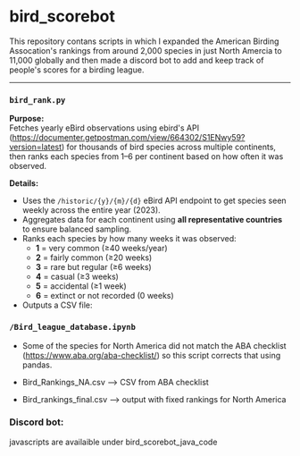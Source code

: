 # bird_scorebot
This repository contans scripts in which I expanded the American Birding Assocation's rankings from around 2,000 species in just North Amercia to 11,000 globally and then made a discord bot to add and keep track of people's scores for a birding league.

---

### `bird_rank.py`

**Purpose:**  
Fetches yearly eBird observations using ebird's API (https://documenter.getpostman.com/view/664302/S1ENwy59?version=latest) for thousands of bird species across multiple continents, then ranks each species from 1–6 per continent based on how often it was observed.

**Details:**
- Uses the `/historic/{y}/{m}/{d}` eBird API endpoint to get species seen weekly across the entire year (2023).
- Aggregates data for each continent using **all representative countries** to ensure balanced sampling.
- Ranks each species by how many weeks it was observed:
  - **1** = very common (≥40 weeks/year)
  - **2** = fairly common (≥20 weeks)
  - **3** = rare but regular (≥6 weeks)
  - **4** = casual (≥3 weeks)
  - **5** = accidental (≥1 week)
  - **6** = extinct or not recorded (0 weeks)
- Outputs a CSV file:  

### `/Bird_league_database.ipynb`
- Some of the species for North America did not match the ABA checklist (https://www.aba.org/aba-checklist/) so this script corrects that using pandas.

- Bird_Rankings_NA.csv --> CSV from ABA checklist
- Bird_rankings_final.csv --> output with fixed rankings for North America


### Discord bot: 
javascripts are availaible under bird_scorebot_java_code
